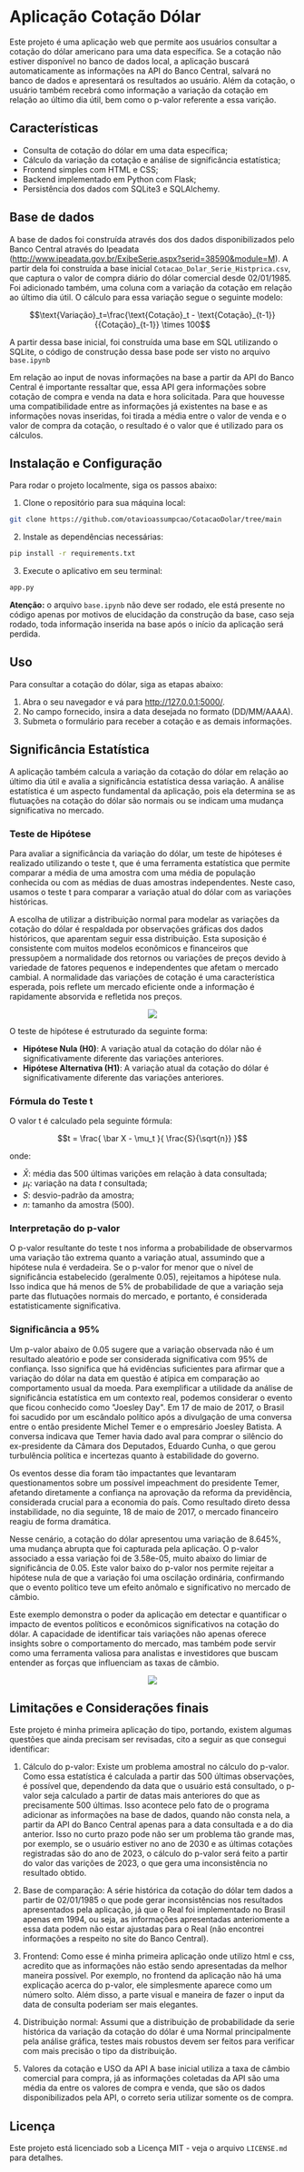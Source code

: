 # Aplicação Cotação Dólar

Este projeto é uma aplicação web que permite aos usuários consultar a cotação do dólar americano para uma data específica. Se a cotação não estiver disponível no banco de dados local, a aplicação buscará automaticamente as informações na API do Banco Central, salvará no banco de dados e apresentará os resultados ao usuário. Além da cotação, o usuário também recebrá como informação a variação da cotação em relação ao último dia útil, bem como o p-valor referente a essa varição.

## Características

- Consulta de cotação do dólar em uma data específica;
- Cálculo da variação da cotação e análise de significância estatística;
- Frontend simples com HTML e CSS;
- Backend implementado em Python com Flask;
- Persistência dos dados com SQLite3 e SQLAlchemy.

## Base de dados

A base de dados foi construída através dos dos dados disponibilizados pelo Banco Central através do Ipeadata (http://www.ipeadata.gov.br/ExibeSerie.aspx?serid=38590&module=M). A partir dela foi construída a base inicial ```Cotacao_Dolar_Serie_Histprica.csv```, que captura o valor de compra diário do dólar comercial desde 02/01/1985. Foi adicionado também, uma coluna com a variação da cotação em relação ao último dia útil. O cálculo para essa variação segue o seguinte modelo:

```math
\text{Variação}_t=\frac{\text{Cotação}_t - \text{Cotação}_{t-1}}{{Cotação}_{t-1}} \times 100
```

A partir dessa base inicial, foi construída uma base em SQL utilizando o SQLite, o código de construção dessa base pode ser visto no arquivo ```base.ipynb```

Em relação ao input de novas informações na base a partir da API do Banco Central é importante ressaltar que, essa API gera informações sobre cotação de compra e venda na data e hora solicitada. Para que houvesse uma compatibilidade entre as informações já existentes na base e as informações novas inseridas, foi tirada a média entre o valor de venda e o valor de compra da cotação, o resultado é o valor que é utilizado para os cálculos.

## Instalação e Configuração

Para rodar o projeto localmente, siga os passos abaixo:

1. Clone o repositório para sua máquina local:
```bash
git clone https://github.com/otavioassumpcao/CotacaoDolar/tree/main
```

2. Instale as dependências necessárias:
```bash
pip install -r requirements.txt
```

3. Execute o aplicativo em seu terminal:
```bash
app.py
```

**Atenção:** o arquivo ```base.ipynb``` não deve ser rodado, ele está presente no código apenas por motivos de elucidação da construção da base, caso seja rodado, toda informação inserida na base após o início da aplicação será perdida.

## Uso
Para consultar a cotação do dólar, siga as etapas abaixo:

1. Abra o seu navegador e vá para http://127.0.0.1:5000/.
2. No campo fornecido, insira a data desejada no formato (DD/MM/AAAA).
3. Submeta o formulário para receber a cotação e as demais informações.

## Significância Estatística

A aplicação também calcula a variação da cotação do dólar em relação ao último dia útil e avalia a significância estatística dessa variação. A análise estatística é um aspecto fundamental da aplicação, pois ela determina se as flutuações na cotação do dólar são normais ou se indicam uma mudança significativa no mercado.

### Teste de Hipótese

Para avaliar a significância da variação do dólar, um teste de hipóteses é realizado utilizando o teste t, que é uma ferramenta estatística que permite comparar a média de uma amostra com uma média de população conhecida ou com as médias de duas amostras independentes. Neste caso, usamos o teste t para comparar a variação atual do dólar com as variações históricas.

A escolha de utilizar a distribuição normal para modelar as variações da cotação do dólar é respaldada por observações gráficas dos dados históricos, que aparentam seguir essa distribuição. Esta suposição é consistente com muitos modelos econômicos e financeiros que pressupõem a normalidade dos retornos ou variações de preços devido à variedade de fatores pequenos e independentes que afetam o mercado cambial. A normalidade das variações de cotação é uma característica esperada, pois reflete um mercado eficiente onde a informação é rapidamente absorvida e refletida nos preços.

<p align="center">
  <img src="https://github.com/otavioassumpcao/CotacaoDolar/assets/83320033/74fd80fa-7b98-4512-820c-16c7d111374a">
</p>


O teste de hipótese é estruturado da seguinte forma:

- **Hipótese Nula (H0)**: A variação atual da cotação do dólar não é significativamente diferente das variações anteriores.
- **Hipótese Alternativa (H1)**: A variação atual da cotação do dólar é significativamente diferente das variações anteriores.

### Fórmula do Teste t

O valor t é calculado pela seguinte fórmula:

```math
t = \frac{ \bar X - \mu_t }{ \frac{S}{\sqrt{n}} }
```
onde:

- $\bar X:$ média das 500 últimas varições em relação à data consultada;
- $\mu_t:$ variação na data $t$ consultada;
- $S:$ desvio-padrão da amostra;
- $n:$ tamanho da amostra (500).

### Interpretação do p-valor

O p-valor resultante do teste t nos informa a probabilidade de observarmos uma variação tão extrema quanto a variação atual, assumindo que a hipótese nula é verdadeira. Se o p-valor for menor que o nível de significância estabelecido (geralmente 0.05), rejeitamos a hipótese nula. Isso indica que há menos de 5% de probabilidade de que a variação seja parte das flutuações normais do mercado, e portanto, é considerada estatisticamente significativa.

### Significância a 95%

Um p-valor abaixo de 0.05 sugere que a variação observada não é um resultado aleatório e pode ser considerada significativa com 95% de confiança. Isso significa que há evidências suficientes para afirmar que a variação do dólar na data em questão é atípica em comparação ao comportamento usual da moeda. 
Para exemplificar a utilidade da análise de significância estatística em um contexto real, podemos considerar o evento que ficou conhecido como "Joesley Day". Em 17 de maio de 2017, o Brasil foi sacudido por um escândalo político após a divulgação de uma conversa entre o então presidente Michel Temer e o empresário Joesley Batista. A conversa indicava que Temer havia dado aval para comprar o silêncio do ex-presidente da Câmara dos Deputados, Eduardo Cunha, o que gerou turbulência política e incertezas quanto à estabilidade do governo.

Os eventos desse dia foram tão impactantes que levantaram questionamentos sobre um possível impeachment do presidente Temer, afetando diretamente a confiança na aprovação da reforma da previdência, considerada crucial para a economia do país. Como resultado direto dessa instabilidade, no dia seguinte, 18 de maio de 2017, o mercado financeiro reagiu de forma dramática.

Nesse cenário, a cotação do dólar apresentou uma variação de 8.645%, uma mudança abrupta que foi capturada pela aplicação. O p-valor associado a essa variação foi de 3.58e-05, muito abaixo do limiar de significância de 0.05. Este valor baixo do p-valor nos permite rejeitar a hipótese nula de que a variação foi uma oscilação ordinária, confirmando que o evento político teve um efeito anômalo e significativo no mercado de câmbio.

Este exemplo demonstra o poder da aplicação em detectar e quantificar o impacto de eventos políticos e econômicos significativos na cotação do dólar. A capacidade de identificar tais variações não apenas oferece insights sobre o comportamento do mercado, mas também pode servir como uma ferramenta valiosa para analistas e investidores que buscam entender as forças que influenciam as taxas de câmbio.

<p align="center">
  <img src="https://github.com/otavioassumpcao/CotacaoDolar/assets/83320033/1c03594f-4420-4f61-8eb9-9944d56244c1">
</p>

## Limitações e Considerações finais
Este projeto é minha primeira aplicação do tipo, portando, existem algumas questões que ainda precisam ser revisadas, cito a seguir as que consegui identificar:

1. Cálculo do p-valor:
   Existe um problema amostral no cálculo do p-valor. Como essa estatística é calculada a partir das 500 últimas observações, é possível que, dependendo da data que o usuário está consultado, o p-valor seja calculado a partir de datas mais anteriores do que as precisamente 500 últimas. Isso acontece pelo fato de o programa adicionar as informações na base de dados, quando não consta nela, a partir da API do Banco Central apenas para a data consultada e a do dia anterior. Isso no curto prazo pode não ser um problema tão grande mas, por exemplo, se o usuário estiver no ano de 2030 e as últimas cotações registradas são do ano de 2023, o cálculo do p-valor será feito a partir do valor das varições de 2023, o que gera uma inconsistência no resultado obtido.

2. Base de comparação:
   A série histórica da cotação do dólar tem dados a partir de 02/01/1985 o que pode gerar inconsistências nos resultados apresentados pela aplicação, já que o Real foi implementado no Brasil apenas em 1994, ou seja, as informações apresentadas anteriomente a essa data podem não estar ajustadas para o Real (não encontrei informações a respeito no site do Banco Central).

3. Frontend:
   Como esse é minha primeira aplicação onde utilizo html e css, acredito que as informações não estão sendo apresentadas da melhor maneira possível. Por exemplo, no frontend da aplicação não há uma explicação acerca do p-valor, ele simplesmente aparece como um número solto. Além disso, a parte visual e maneira de fazer o input da data de consulta poderiam ser mais elegantes.

4. Distribuição normal:
   Assumi que a distribuição de probabilidade da serie histórica da variação da cotação do dólar é uma Normal principalmente pela análise gráfica, testes mais robustos devem ser feitos para verificar com mais precisão o tipo da distribuição.

3. Valores da cotação e USO da API
   A  base inicial utiliza a taxa de câmbio comercial para compra, já as informações coletadas da API são uma média da entre os valores de compra e venda, que são os dados disponibilizados pela API, o correto seria utilizar somente os de compra.

## Licença 

Este projeto está licenciado sob a Licença MIT - veja o arquivo ```LICENSE.md``` para detalhes.
